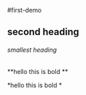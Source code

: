 #first-demo

## second heading

###### smallest heading



**hello this is bold **

*hello this is bold *
